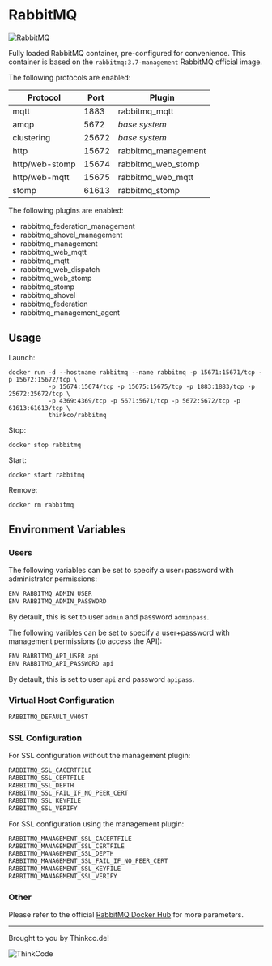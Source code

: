 # RabbitMQ

![RabbitMQ](https://upload.wikimedia.org/wikipedia/en/thumb/7/71/RabbitMQ_logo.svg/800px-RabbitMQ_logo.svg.png)

Fully loaded RabbitMQ container, pre-configured for convenience. This container is based on the ```rabbitmq:3.7-management``` RabbitMQ official image.

The following protocols are enabled:

| Protocol          | Port          | Plugin                |
| ----------------- | ------------- | --------------------- |
| mqtt              |   1883        | rabbitmq_mqtt         |
| amqp              |   5672        | *base system*         |
| clustering        |   25672       | *base system*         |
| http              |   15672       | rabbitmq_management   |
| http/web-stomp    |   15674       | rabbitmq_web_stomp    |
| http/web-mqtt     |   15675       | rabbitmq_web_mqtt     |
| stomp             |   61613       | rabbitmq_stomp        |

The following plugins are enabled:
* rabbitmq_federation_management
* rabbitmq_shovel_management
* rabbitmq_management
* rabbitmq_web_mqtt
* rabbitmq_mqtt
* rabbitmq_web_dispatch
* rabbitmq_web_stomp
* rabbitmq_stomp
* rabbitmq_shovel
* rabbitmq_federation
* rabbitmq_management_agent


 ## Usage

 Launch:
 ```docker
 docker run -d --hostname rabbitmq --name rabbitmq -p 15671:15671/tcp -p 15672:15672/tcp \
            -p 15674:15674/tcp -p 15675:15675/tcp -p 1883:1883/tcp -p 25672:25672/tcp \
            -p 4369:4369/tcp -p 5671:5671/tcp -p 5672:5672/tcp -p 61613:61613/tcp \
            thinkco/rabbitmq
```

Stop:
```docker
docker stop rabbitmq
```

Start:
```docker
docker start rabbitmq
```

Remove:
```docker
docker rm rabbitmq
```
 ## Environment Variables

 ### Users

The following variables can be set to specify a user+password with administrator permissions:
```bash
ENV RABBITMQ_ADMIN_USER
ENV RABBITMQ_ADMIN_PASSWORD 
```
By detault, this is set to user ```admin``` and password ```adminpass```.

The following varibles can be set to specify a user+password with management permissions (to access the API):
```bash
ENV RABBITMQ_API_USER api
ENV RABBITMQ_API_PASSWORD api
```
By detault, this is set to user ```api``` and password ```apipass```.
### Virtual Host Configuration
```bash
RABBITMQ_DEFAULT_VHOST
```

### SSL Configuration

For SSL configuration without the management plugin:
```bash
RABBITMQ_SSL_CACERTFILE
RABBITMQ_SSL_CERTFILE
RABBITMQ_SSL_DEPTH
RABBITMQ_SSL_FAIL_IF_NO_PEER_CERT
RABBITMQ_SSL_KEYFILE
RABBITMQ_SSL_VERIFY
```

For SSL configuration using the management plugin:
```bash
RABBITMQ_MANAGEMENT_SSL_CACERTFILE
RABBITMQ_MANAGEMENT_SSL_CERTFILE
RABBITMQ_MANAGEMENT_SSL_DEPTH
RABBITMQ_MANAGEMENT_SSL_FAIL_IF_NO_PEER_CERT
RABBITMQ_MANAGEMENT_SSL_KEYFILE
RABBITMQ_MANAGEMENT_SSL_VERIFY
```

### Other

Please refer to the official [RabbitMQ Docker Hub](https://hub.docker.com/_/rabbitmq) for more parameters.

---
Brought to you by Thinkco.de!

![ThinkCode](https://avatars2.githubusercontent.com/u/31565447?s=200) 

